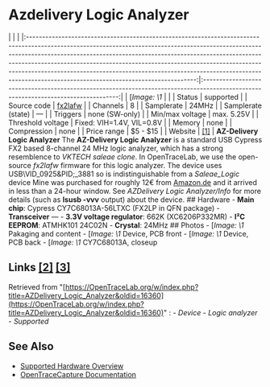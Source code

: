 # Azdelivery Logic Analyzer
| | | |:----------------------------------------------------------------------------------------------------------------------------------------------------------------------------------------------------------------------------------------------------------------------------------------------------------------------------------------------------------------------------------------------------------------------------------------------------------:|:----------------------------------------------------------------------------------------------------------------------------------:| | [*Image: \1* | | | Status | supported | | Source code | [fx2lafw](http://github.com/OpenTraceLab/?p=OpenTraceCapture.git;a=tree;f=src/hardware/fx2lafw) | | Channels | 8 | | Samplerate | 24MHz | | Samplerate (state) | — | | Triggers | none (SW-only) | | Min/max voltage | max. 5.25V | | Threshold voltage | Fixed: VIH=1.4V, VIL=0.8V | | Memory | none | | Compression | none | | Price range | \$5 - \$15 | | Website | [[1]](http://xxxx) | **AZ-Delivery Logic Analyzer** The **AZ-Delivery Logic Analyzer** is a standard USB Cypress FX2 based 8-channel 24 MHz logic analyzer, which has a strong resemblence to *VKTECH saleae clone*. In OpenTraceLab, we use the open-source *fx2lafw* firmware for this logic analyzer. The device uses USB\VID_0925&PID;_3881 so is indistinguishable from a *Saleae_Logic* device Mine was purchased for roughly 12€ from [Amazon.de](https://amzn.to/3FPKWkb) and it arrived in less than a 24-hour window. See *AZDelivery Logic Analyzer/Info* for more details (such as **lsusb -vvv** output) about the device. ## Hardware \- **Main chip**: Cypress CY7C68013A-56LTXC (FX2LP in QFN package) \- **Transceiver** — \- **3.3V voltage regulator**: 662K (XC6206P332MR) \- **I²C EEPROM**: ATMHK101 24C02N \- **Crystal**: 24MHz ## Photos \-
[*Image: \1*
Pakaging and content
\-
[*Image: \1*
Device, PCB front
\-
[*Image: \1*
Device, PCB back
\-
[*Image: \1*
CY7C68013A, closeup
## Links [[2]](https://www.amazon.de/AZDelivery-Analyzer-compatible-Arduino-including/dp/B01MUFRHQ2) [[3]](https://www.az-delivery.de/products/saleae-logic-analyzer)
Retrieved from "[https://OpenTraceLab.org/w/index.php?title=AZDelivery_Logic_Analyzer&oldid=16360](https://OpenTraceLab.org/w/index.php?title=AZDelivery_Logic_Analyzer&oldid=16360)"
: \- *Device* \- *Logic analyzer* \- *Supported*
## See Also
- [Supported Hardware Overview](../supported-hardware.md)
- [OpenTraceCapture Documentation](../../opentracecapture/overview.md)
